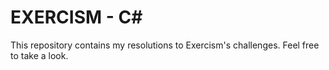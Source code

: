 # EXERCISM - C#

This repository contains my resolutions to Exercism's challenges. 
Feel free to take a look.
